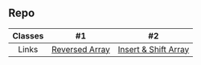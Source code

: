 ## Repo

| Classes | #1 | #2 |
| :---: | :---: | :---: |
| Links | [Reversed Array](https://github.com/yousefqaneel/data-structures-and-algorithms/tree/main/data%20structure) | [Insert & Shift Array](./data-structures-and-algorithms/array-insert-shift/README.md) |